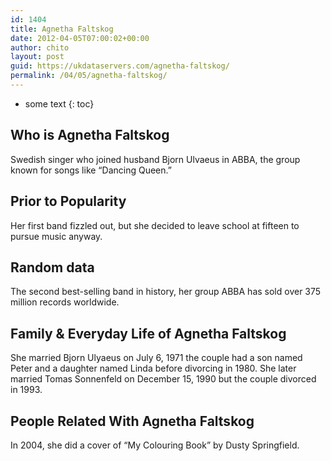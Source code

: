 ```yaml
---
id: 1404
title: Agnetha Faltskog
date: 2012-04-05T07:00:02+00:00
author: chito
layout: post
guid: https://ukdataservers.com/agnetha-faltskog/
permalink: /04/05/agnetha-faltskog/
---
```


* some text
{: toc}


## Who is  Agnetha Faltskog
                  
                  
                  
Swedish singer who joined husband Bjorn Ulvaeus in ABBA, the group known for songs like &#8220;Dancing Queen.&#8221;
                  
                
                
                
## Prior to Popularity 
                  
                  
                  
Her first band fizzled out, but she decided to leave school at fifteen to pursue music anyway. 
                  
                
                
                
## Random data 
                  
                  
                  
The second best-selling band in history, her group ABBA has sold over 375 million records worldwide.
                  
                
                
                
## Family & Everyday Life of Agnetha Faltskog
                  
                  
                  
She married Bjorn Ulyaeus on July 6, 1971 the couple had a son named Peter and a daughter named Linda before divorcing in 1980. She later married Tomas Sonnenfeld on December 15, 1990 but the couple divorced in 1993.
                  
                
                
                
## People Related With  Agnetha Faltskog
                  
                  
                  
In 2004, she did a cover of &#8220;My Colouring Book&#8221; by Dusty Springfield.
                  
                
              
            
          
          
          
    
    
  
